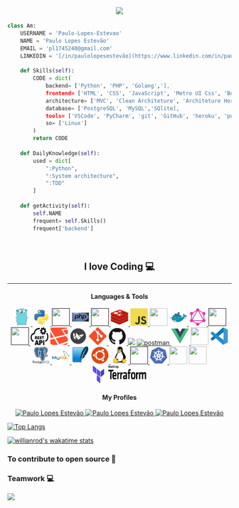 <p align="center">
    <img src="https://media.giphy.com/media/3o7aCTfyhYawdOXcFW/giphy.gif" width="30%">
</p>

```Python
class Am:
    USERNAME = 'Paulo-Lopes-Estevao'
    NAME = 'Paulo Lopes Estevão'
    EMAIL = 'pl1745240@gmail.com'
    LINKEDIN = '[/in/paulolopesestevão](https://www.linkedin.com/in/paulo-lopes-estev%C3%A3o-7a70881b4/)'

    def Skills(self):
        CODE = dict(
            backend= ['Python', 'PHP', 'Golang','],
            frontend= ['HTML', 'CSS', 'JavaScript', 'Metro UI Css', 'Boostrap', 'Vuejs'],
            architecture= ['MVC', 'Clean Architeture', 'Architeture Horzagonal'],
            database= ['PostgreSQL', 'MySQL','SQlite],
            tools= ['VSCode', 'PyCharm', 'git', 'GitHub', 'heroku', 'postman'],
            so= ['Linux']
        )
        return CODE

    def DailyKnowledge(self):
        used = dict[
            ":Python",
            ":System architecture",
            ":TDD"
        ]

    def getActivity(self):
        self.NAME
        frequent= self.Skills()
        frequent['backend']

                                                                                      # Paulo Lopes Estevão


```


<h2 align="center">I love Coding 💻</h2>

---


<h4 align="center">Languages & Tools <i class="devicon-python-plain"></i></h4>
<p align="center">

<a href="https://golang.org/" target="_blank">
        <img src="https://raw.githubusercontent.com/devicons/devicon/master/icons/go/go-original.svg" alt="golang" width="40" height="40"/>
</a>
<a href="https://python.org/" target="_blank">
        <img src="https://raw.githubusercontent.com/devicons/devicon/master/icons/python/python-original.svg" alt="python" width="40" height="40"/>
</a>
<a href="" target="_blank">
<img src="https://cdn.jsdelivr.net/gh/devicons/devicon/icons/nginx/nginx-original.svg" width="40" height="40" />
</a>
          <a href="https://php.org/" target="_blank">
        <img src="https://raw.githubusercontent.com/devicons/devicon/master/icons/php/php-original.svg" alt="php" width="40" height="40"/>
</a>
<a href="" target="_blank">
<img src="https://cdn.jsdelivr.net/gh/devicons/devicon/icons/heroku/heroku-plain-wordmark.svg" width="40" height="40" />
</a>
<a href="" target="_blank">
        <img src="https://raw.githubusercontent.com/devicons/devicon/master/icons/redis/redis-original.svg" alt="php" width="40" height="40"/>
</a>
<a href="https://javascript.org/" target="_blank">
        <img src="https://raw.githubusercontent.com/devicons/devicon/master/icons/javascript/javascript-original.svg" alt="javascript" width="40" height="40"/>
</a>
<img src="https://cdn.jsdelivr.net/gh/devicons/devicon/icons/redis/redis-original-wordmark.svg" width="40" height="40" />  
<a href="https://docker.org/" target="_blank">
        <img src="https://raw.githubusercontent.com/devicons/devicon/master/icons/docker/docker-original.svg" alt="docker" width="40" height="40"/>
</a>
<a href="https://graphql.org/" target="_blank">
        <img src="https://raw.githubusercontent.com/devicons/devicon/master/icons/graphql/graphql-plain.svg" alt="graphql" width="40" height="40"/>
</a>
<a href="">
<img src="https://cdn.jsdelivr.net/gh/devicons/devicon/icons/django/django-plain-wordmark.svg" width="40" height="40" />
</a>
<a href="">
<img src="https://cdn.jsdelivr.net/gh/devicons/devicon/icons/ansible/ansible-original.svg" width="40" height="40" />
</a>
<img src="skilz/rest-api.svg" width="40px" height="40px"/>
<a href="https://laravel.org/" target="_blank">
        <img src="https://raw.githubusercontent.com/devicons/devicon/master/icons/laravel/laravel-plain.svg" alt="laravel" width="40" height="40"/>
</a>
<img src="skilz/file_type_kivy_icon_130489.svg" width="40px" height="40px"/>
<a href="https://git.org/" target="_blank">
        <img src="https://raw.githubusercontent.com/devicons/devicon/master/icons/git/git-original.svg" alt="git" width="40" height="40"/>
</a>
<a href="https://github.org/" target="_blank">
        <img src="https://raw.githubusercontent.com/devicons/devicon/master/icons/github/github-original.svg" alt="github" width="40" height="40"/>
</a>
<img src="https://www.vectorlogo.zone/logos/grafana/grafana-icon.svg" />
<a href="https://postman.com" target="_blank">
        <img src="https://www.vectorlogo.zone/logos/getpostman/getpostman-icon.svg" alt="postman" width="40" height="40"/>
</a>
<a href="https://vue.org/" target="_blank">
        <img src="https://raw.githubusercontent.com/devicons/devicon/master/icons/vuejs/vuejs-original.svg" alt="vuejs" width="40" height="40"/>
</a>
<img src="https://cdn.jsdelivr.net/gh/devicons/devicon/icons/prometheus/prometheus-original-wordmark.svg" width="40" height="40" />
          
<a href="https://code.visualstudio.com/" target="_blank">
        <img src="https://raw.githubusercontent.com/devicons/devicon/master/icons/vscode/vscode-original.svg" alt="vscode" width="40" height="40"/>
    </a>
<a href="https://www.postgresql.org" target="_blank">
        <img src="https://raw.githubusercontent.com/devicons/devicon/master/icons/postgresql/postgresql-original-wordmark.svg" alt="postgresql" width="40" height="40"/>
    </a>
  <a href="https://www.mysql.com/" target="_blank">
        <img src="https://raw.githubusercontent.com/devicons/devicon/master/icons/mysql/mysql-original-wordmark.svg" alt="mysql" width="40" height="40"/>
    </a>
<img src="skilz/sqlite-icon.svg" width="40px" height="40px"/>
<a href="https://ubuntu.org/" target="_blank">
        <img src="https://raw.githubusercontent.com/devicons/devicon/master/icons/ubuntu/ubuntu-plain.svg" alt="ubuntu" width="40" height="40"/>
</a>
<a href="https://www.linux.org/" target="_blank">
        <img src="https://raw.githubusercontent.com/devicons/devicon/master/icons/linux/linux-original.svg" alt="linux" width="40" height="40"/>
    </a>
<a href=""> 
<img src="https://cdn.jsdelivr.net/gh/devicons/devicon/icons/apachekafka/apachekafka-original.svg"  width="40" height="40" />
</a>
<a href="https://kubernetes.org/" target="_blank">
        <img src="https://raw.githubusercontent.com/devicons/devicon/master/icons/kubernetes/kubernetes-plain.svg" alt="kubernetes" width="40" height="40"/>
</a>
<img src="https://camo.githubusercontent.com/3b1275bbdf7bcfed2d597cb07ef0c5075fca7d48e6abd554ecf6a0ccee5b7aed/68747470733a2f2f63646e2e69636f6e73636f75742e636f6d2f69636f6e2f667265652f706e672d3235362f7261626269746d712d3238323239362e706e67" width="40px" height="40px"/>
<a href="https://jenkins.org/" target="_blank">
        <img src="https://cdn.jsdelivr.net/gh/devicons/devicon/icons/jenkins/jenkins-original.svg" width="40" height="40"/>
</a>
<img src="skilz/Terraform_Logo.svg.png" width="120px" height="40px"/>
</p>


<h4 align="center">My Profiles</h4>
<p align="center">

  <a href="https://www.facebook.com/paulodoposter.poster.1">
    <img alt="Paulo Lopes Estevão" src="https://img.shields.io/badge/-facebook-blue?style=flat-circle&logo=Facebook&logoColor=white&link=https://www.facebook.com/paulodoposter.poster.1">
  </a>

  <a href="https://www.linkedin.com/in/paulo-lopes-estev%C3%A3o-7a70881b4/">
    <img alt="Paulo Lopes Estevão" src="https://img.shields.io/badge/-LinkedIn-blue?style=flat-circle&logo=Linkedin&logoColor=white&link=https://www.linkedin.com/in/paulo-lopes-estev%C3%A3o-7a70881b4/">
  </a>

          
  
  <a href="mailto:pl1745240@gmail.com">
    <img alt="Paulo Lopes Estevão" src="https://img.shields.io/badge/-Gmail-c14438?style=flat-circle&logo=Gmail&logoColor=white&link=mailto:pl1745240@gmail.com">
  </a>
  

</p>

<div>

[![Top Langs](https://github-readme-stats.vercel.app/api/top-langs/?username=Paulo-Lopes-Estevao&layout=compact)](https://github.com/Paulo-Lopes-Estevao/github-readme-stats)


<div style="width:25rem;">


[![willianrod's wakatime stats](https://github-readme-stats.vercel.app/api/?username=Paulo-Lopes-Estevao&count_private=true&bg_color=30,e96443,904e95&title_color=fff&text_color=fff)](https://github.com/Paulo-Lopes-Estevao/github-readme-stats)


</div>

</div>


### To contribute to open source 🙂
### Teamwork 💻
![](https://visitor-badge.glitch.me/badge?page_id=Paulo-Lopes-Estevao.Paulo-Lopes-Estevao)

